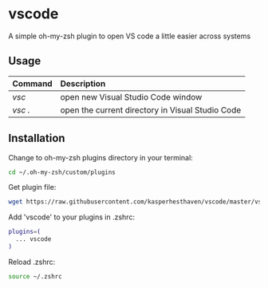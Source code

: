 # vscode
A simple oh-my-zsh plugin to open VS code a little easier across systems

## Usage

| Command | Description                                      |
|:--------|:-------------------------------------------------|
| _vsc_   | open new Visual Studio Code window               |
| _vsc ._ | open the current directory in Visual Studio Code |

## Installation
Change to oh-my-zsh plugins directory in your terminal:
```sh
cd ~/.oh-my-zsh/custom/plugins
```

Get plugin file:
```sh
wget https://raw.githubusercontent.com/kasperhesthaven/vscode/master/vscode.plugin.zsh
```

Add 'vscode' to your plugins in .zshrc:
```sh
plugins=(
  ... vscode
)
```

Reload .zshrc:
```sh
source ~/.zshrc
```
